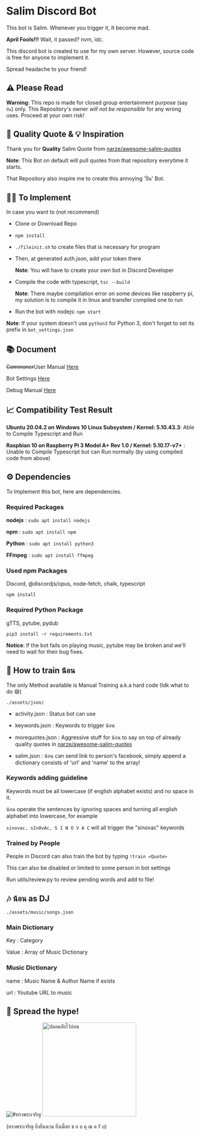 # Salim Discord Bot

This bot is Salim. Whenever you trigger it, It become mad.

**April Fools!!!** Wait, it passed? nvm, idc.

This discord bot is created to use for my own server. However, source code is free for anyone to implement it.

Spread headache to your friend!

## ⚠️ Please Read

**Warning**: This repo is made for closed group entertainment purpose (say `ปั่น`) only. This Repository's owner *will not be responsible* for any wrong uses. Proceed at your own risk!

## 🤝 Quality Quote & 💡 Inspiration

Thank you for **Quality** Salim Quote from [narze/awesome-salim-quotes](https://github.com/narze/awesome-salim-quotes)

**Note**: This Bot on default will pull quotes from that repository everytime it starts.

That Repository also inspire me to create this annoying 'ปั่น' Bot.

## 👨‍💻 To Implement

In case you want to (not recommend)

* Clone or Download Repo

* ```npm install```

* ```./fileinit.sh``` to create files that is necessary for program

* Then, at generated auth.json, add your token there

  **Note**: You will have to create your own bot in Discord Developer

* Compile the code with typescript, ```tsc --build```

  **Note**: There maybe compilation error on some devices like raspberry pi,
   my solution is to compile it in linux and transfer compiled one to run

* Run the bot with nodejs: ```npm start```

**Note**: If your system doesn't use `python3` for Python 3, don't forget to set its prefix in `bot_settings.json`

## 📚 Document

~~Commoner~~User Manual <a href="https://github.com/Leomotors/Salim-Bot/blob/main/docs/user_manual.md">Here</a>

Bot Settings <a href="https://github.com/Leomotors/Salim-Bot/blob/main/docs/bot_settings.md">Here</a>

Debug Manual <a href="https://github.com/Leomotors/Salim-Bot/blob/main/docs/debug.md">Here</a>

## 📈 Compatibility Test Result

**Ubuntu 20.04.2 on Windows 10 Linux Subsystem / Kernel: 5.10.43.3**: Able to Compile Typescript and Run

**Raspbian 10 on Raspberry Pi 3 Model A+ Rev 1.0 / Kernel: 5.10.17-v7+** : Unable to Compile Typescript but can Run normally (by using compiled code from above)

## ⚙️ Dependencies

To Implement this bot, here are dependencies.

### Required Packages

**nodejs** : ```sudo apt install nodejs```

**npm** : ```sudo apt install npm```

**Python** : ```sudo apt install python3```

**FFmpeg** : ```sudo apt install ffmpeg```

### Used npm Packages

Discord, @discordjs/opus, node-fetch, chalk, typescript

```
npm install
```

### Required Python Package

gTTS, pytube, pydub

```
pip3 install -r requirements.txt
```

**Notice**: If the bot fails on playing music, pytube may be broken and we'll need to wait for their bug fixes.

## 🤖 How to train น้อน

The only Method available is Manual Training a.k.a hard code (Idk what to do 😅)

```./assets/json/```

* activity.json : Status bot can use

* keywords.json : Keywords to trigger น้อน

* morequotes.json : Aggressive stuff for น้อน to say on top of already quality quotes in [narze/awesome-salim-quotes]("https://github.com/narze/awesome-salim-quotes")

* salim.json : น้อน can send link to person's facebook, simply append a dictionary consists of 'url' and 'name' to the array!

### Keywords adding guideline

Keywords must be all lowercase (if english alphabet exists) and no space in it.

น้อน operate the sentences by ignoring spaces and turning all english alphabet into lowercase, for example

`sinovac, sInOvAc, S I N O V A C` will all trigger the "sinovac" keywords

### Trained by People

People in Discord can also train the bot by typing `!train <Quote>`

This can also be disabled or limited to some person in bot settings

Run utils/review.py to review pending words and add to file!

## 🎶 น้อน as DJ

```./assets/music/songs.json```

### Main Dictionary

Key : Category

Value : Array of Music Dictionary

### Music Dictionary

name : Music Name & Author Name if exists

url : Youtube URL to music

## 🙏 Spread the hype!

<img src="./assets/images/long-live-hm-queen.jpg" alt="#ทรงพระเจริญ">

<img src="./assets/images/SAFETY_FIRST.jpg" alt="ปลอดภัยไว้ก่อน" height=250px>

(ทรงพระเจริญ ยิ่งยืนนาน ยิ่งเมื่อย ข อ บ คุ ณ ค รั บ)
